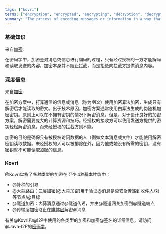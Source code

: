 ```yaml
---
tags: ["kovri"]
terms: ["encryption", "encrypted", "encrypting", "decryption", "decrypted", "decrypting"]
summary: "The process of encoding messages or information in a way that only authorized parties can decode and read"
---
```


### 基础知识

来自[加密](https://en.wikipedia.org/wiki/Encryption):

>
在密码学中，加密是对消息或信息进行编码的过程，只有经过授权的一方才能解码和读取发送的内容。加密本身并不阻止拦截，而是拒绝向拦截方提供消息内容。

### 深度信息

来自[加密](https://en.wikipedia.org/wiki/Encryption):

>
 在加密方案中，打算通信的信息或消息（称为*明文*）使用加密算法加密，生成只有解密后才能读取的密文。出于技术原因，加密方案通常使用由算法生成的伪随机加密密钥。原则上可以在不拥有密钥的情况下解密消息，但是，对于设计良好的加密方案，解密需要庞大的计算资源和技巧。经授权的接收方可以使用发送方提供的密钥轻松解密消息，而未经授权的拦截方则不能。

>
加密的目的是确保只有被授权访问数据的人（例如文本消息或文件）才能使用解密密钥读取数据。未经授权的人可以被排除在外，因为他或她没有所需的密钥，没有密钥就不可能读取加密的信息。



### Kovri

@Kovri实施了多种类型的加密在*至少* 4种基本性能中：

- @补种的引导
- @大蒜路由：三层加密(@大蒜加密)用于验证@消息是否安全传递到收件人/对等节点/@目标
- @隧道加密：大蒜消息通过@隧道传递，并由@隧道网关加密到@隧道端点
- @传输层加密防止在[媒体层](https://en.wikipedia.org/wiki/OSI_model)解密@消息

有关@Kovri和@I2P中使用的各类型的加密和加密@签名的详细信息，请访问@Java-I2P的[密码学](https://geti2p.net/spec/cryptography)。
